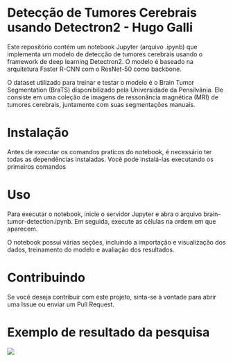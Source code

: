 # Detecção de Tumores Cerebrais usando Detectron2 - Hugo Galli
Este repositório contém um notebook Jupyter (arquivo .ipynb) que implementa um modelo de detecção de tumores cerebrais usando o framework de deep learning Detectron2. O modelo é baseado na arquitetura Faster R-CNN com o ResNet-50 como backbone.

O dataset utilizado para treinar e testar o modelo é o Brain Tumor Segmentation (BraTS) disponibilizado pela Universidade da Pensilvânia. Ele consiste em uma coleção de imagens de ressonância magnética (MRI) de tumores cerebrais, juntamente com suas segmentações manuais.

# Instalação
Antes de executar os comandos praticos do notebook, é necessário ter todas as dependências instaladas. Você pode instalá-las executando os primeiros comandos


# Uso
Para executar o notebook, inicie o servidor Jupyter e abra o arquivo brain-tumor-detection.ipynb. Em seguida, execute as células na ordem em que aparecem.

O notebook possui várias seções, incluindo a importação e visualização dos dados, treinamento do modelo e avaliação dos resultados.

# Contribuindo
Se você deseja contribuir com este projeto, sinta-se à vontade para abrir uma Issue ou enviar um Pull Request.

# Exemplo de resultado da pesquisa
![]([https://github.com/hugogalli/BrainTumorSegmentation/result_ex.gif](https://github.com/hugogalli/BrainTumorSegmentation/blob/main/result_ex.gif))
